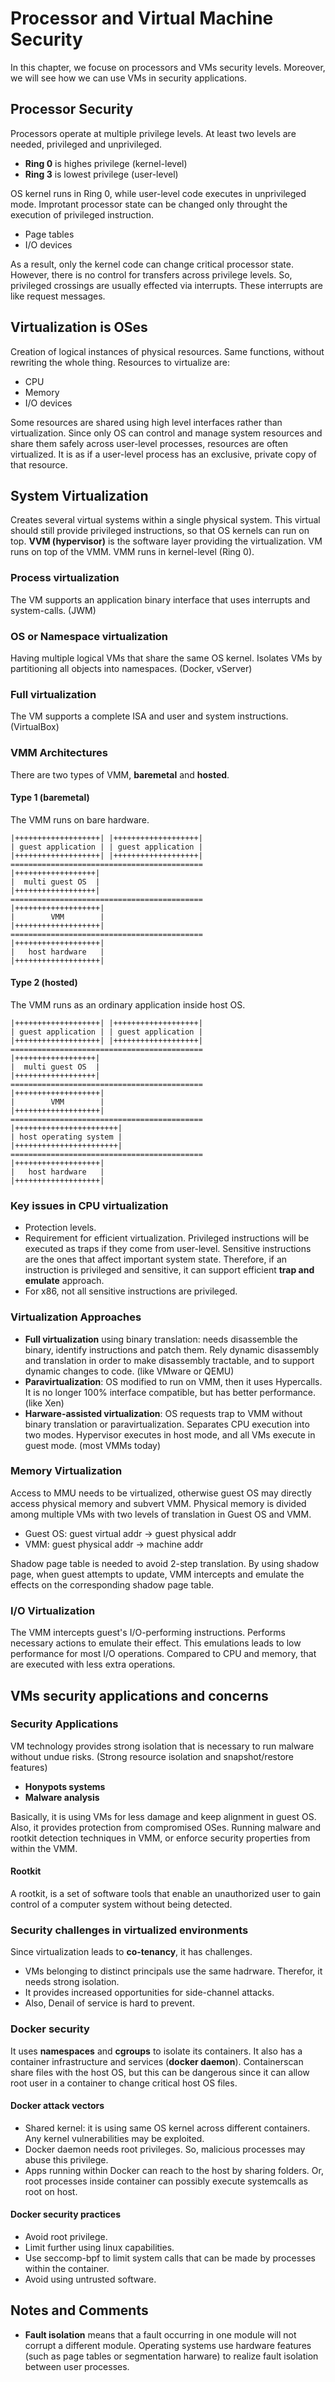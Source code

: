 # Processor and Virtual Machine Security

In this chapter, we focuse on processors and VMs security levels. Moreover, we will see how we can use VMs in security applications.

## Processor Security

Processors operate at multiple privilege levels. At least two levels
are needed, privileged and unprivileged.

- __Ring 0__ is highes privilege (kernel-level)
- __Ring 3__ is lowest privilege (user-level)

OS kernel runs in Ring 0, while user-level code executes in unprivileged mode. Improtant processor state can be changed only throught the execution of privileged instruction.

- Page tables
- I/O devices

As a result, only the kernel code can change critical processor state. However, there is no control for transfers across privilege levels. So, privileged crossings are usually effected via interrupts. These interrupts are like request messages.

## Virtualization is OSes

Creation of logical instances of physical resources. Same functions, without rewriting the whole thing. Resources to virtualize are:

- CPU
- Memory
- I/O devices

Some resources are shared using high level interfaces rather than virtualization. Since only OS can control and manage system resources and share them safely across user-level processes, resources are often virtualized. It is as if a user-level process has an exclusive, private copy of that
resource.

## System Virtualization

Creates several virtual systems within a single physical system. This virtual should still provide privileged instructions, so that OS kernels can run on top. __VVM (hypervisor)__ is the software layer providing the virtualization. VM runs on top of the VMM. VMM runs in kernel-level (Ring 0).

### Process virtualization

The VM supports an application binary interface that uses interrupts and system-calls. (JWM)

### OS or Namespace virtualization

Having multiple logical VMs that share the same OS kernel. Isolates VMs by partitioning all objects into namespaces. (Docker, vServer)

### Full virtualization

The VM supports a complete ISA and user and system instructions. (VirtualBox)

### VMM Architectures

There are two types of VMM, __baremetal__ and __hosted__.

#### Type 1 (baremetal)

The VMM runs on bare hardware.

```
|+++++++++++++++++++| |+++++++++++++++++++|
| guest application | | guest application |
|+++++++++++++++++++| |+++++++++++++++++++|
===========================================
|++++++++++++++++++|
|  multi guest OS  |
|++++++++++++++++++|
===========================================
|+++++++++++++++++++|
|        VMM        |
|+++++++++++++++++++|
===========================================
|+++++++++++++++++++|
|   host hardware   |
|+++++++++++++++++++|
```

#### Type 2 (hosted)

The VMM runs as an ordinary application inside host OS.

```
|+++++++++++++++++++| |+++++++++++++++++++|
| guest application | | guest application |
|+++++++++++++++++++| |+++++++++++++++++++|
===========================================
|++++++++++++++++++|
|  multi guest OS  |
|++++++++++++++++++|
===========================================
|+++++++++++++++++++|
|        VMM        |
|+++++++++++++++++++|
===========================================
|+++++++++++++++++++++++|
| host operating system |
|+++++++++++++++++++++++|
===========================================
|+++++++++++++++++++|
|   host hardware   |
|+++++++++++++++++++|
```

### Key issues in CPU virtualization

- Protection levels.
- Requirement for efficient virtualization. Privileged instructions will be executed as traps if they come from user-level. Sensitive instructions are the ones that affect important system state. Therefore, if an instruction is privileged and sensitive, it can support efficient __trap and emulate__ approach.
- For x86, not all sensitive instructions are privileged.

### Virtualization Approaches

- __Full virtualization__ using binary translation: needs disassemble the binary, identify instructions and patch them. Rely dynamic disassembly and translation in order to make disassembly tractable, and to support dynamic changes to code. (like VMware or QEMU)
- __Paravirtualization__: OS modified to run on VMM, then it uses Hypercalls. It is no longer 100% interface compatible, but has better performance. (like Xen)
- __Harware-assisted virtualization__: OS requests trap to VMM without binary translation or paravirtualization. Separates CPU execution into two modes. Hypervisor executes in host mode, and all VMs execute in guest mode. (most VMMs today)

### Memory Virtualization

Access to MMU needs to be virtualized, otherwise guest OS may directly access physical memory and subvert VMM. Physical memory is divided among multiple VMs with two levels of translation in Guest OS and VMM.

- Guest OS: guest virtual addr $\to$ guest physical addr
- VMM: guest physical addr $\to$ machine addr

Shadow page table is needed to avoid 2-step translation. By using shadow page, when guest attempts to update, VMM intercepts and emulate the effects on the corresponding shadow page table.

### I/O Virtualization

The VMM intercepts guest's I/O-performing instructions. Performs necessary actions to emulate their effect. This emulations leads to low performance for most I/O operations. Compared to CPU and memory, that are executed with less extra operations.

## VMs security applications and concerns

### Security Applications

VM technology provides strong isolation that is necessary to run malware
without undue risks. (Strong resource isolation and snapshot/restore features)

- __Honypots systems__
- __Malware analysis__

Basically, it is using VMs for less damage and keep alignment in guest OS. Also, it provides protection from compromised OSes. Running malware and rootkit detection techniques in VMM, or enforce security properties from within the VMM.

#### Rootkit

A rootkit, is a set of software tools that enable an unauthorized user to gain control of a computer system without being detected.

### Security challenges in virtualized environments

Since virtualization leads to __co-tenancy__, it has challenges.

- VMs belonging to distinct principals use the same hadrware. Therefor, it needs strong isolation.
- It provides increased opportunities for side-channel attacks.
- Also, Denail of service is hard to prevent.

### Docker security

It uses __namespaces__ and __cgroups__ to isolate its containers. It also has a container infrastructure and services (__docker daemon__). Containerscan share files with the host OS, but this can be dangerous since it can allow root user in a container to change critical host OS files.

#### Docker attack vectors

- Shared kernel: it is using same OS kernel across different containers. Any kernel vulnerabilities may be exploited.
- Docker daemon needs root privileges. So, malicious processes may abuse this privilege.
- Apps running within Docker can reach to the host by sharing folders. Or, root processes inside container can possibly execute systemcalls as root on host.

#### Docker security practices

- Avoid root privilege.
- Limit further using linux capabilities.
- Use seccomp-bpf to limit system calls that can be made by processes within the container.
- Avoid using untrusted software.

## Notes and Comments

- __Fault isolation__ means that a fault occurring in one module will not corrupt a different module. Operating systems use hardware features (such as page tables or segmentation harware) to realize fault isolation between user processes.
